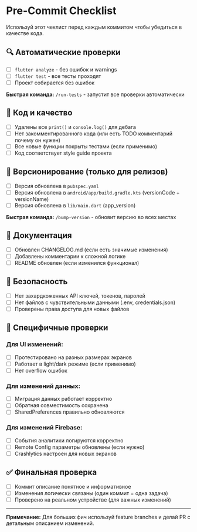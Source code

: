 # Pre-Commit Checklist

Используй этот чеклист перед каждым коммитом чтобы убедиться в качестве кода.

## 🔍 Автоматические проверки

- [ ] `flutter analyze` - без ошибок и warnings
- [ ] `flutter test` - все тесты проходят
- [ ] Проект собирается без ошибок

**Быстрая команда:** `/run-tests` - запустит все проверки автоматически

## 🧹 Код и качество

- [ ] Удалены все `print()` и `console.log()` для дебага
- [ ] Нет закомментированного кода (или есть TODO комментарий почему он нужен)
- [ ] Все новые функции покрыты тестами (если применимо)
- [ ] Код соответствует style guide проекта

## 📝 Версионирование (только для релизов)

- [ ] Версия обновлена в `pubspec.yaml`
- [ ] Версия обновлена в `android/app/build.gradle.kts` (versionCode + versionName)
- [ ] Версия обновлена в `lib/main.dart` (app_version)

**Быстрая команда:** `/bump-version` - обновит версию во всех местах

## 📄 Документация

- [ ] Обновлен CHANGELOG.md (если есть значимые изменения)
- [ ] Добавлены комментарии к сложной логике
- [ ] README обновлен (если изменился функционал)

## 🔐 Безопасность

- [ ] Нет захардкоженных API ключей, токенов, паролей
- [ ] Нет файлов с чувствительными данными (.env, credentials.json)
- [ ] Проверены права доступа для новых файлов

## 🎯 Специфичные проверки

### Для UI изменений:
- [ ] Протестировано на разных размерах экранов
- [ ] Работает в light/dark режиме (если применимо)
- [ ] Нет overflow ошибок

### Для изменений данных:
- [ ] Миграция данных работает корректно
- [ ] Обратная совместимость сохранена
- [ ] SharedPreferences правильно обновляются

### Для изменений Firebase:
- [ ] События аналитики логируются корректно
- [ ] Remote Config параметры обновлены (если нужно)
- [ ] Crashlytics настроен для новых экранов

## ✅ Финальная проверка

- [ ] Коммит описание понятное и информативное
- [ ] Изменения логически связаны (один коммит = одна задача)
- [ ] Проверено на реальном устройстве (для важных изменений)

---

**Примечание:** Для больших фич используй feature branches и делай PR с детальным описанием изменений.
